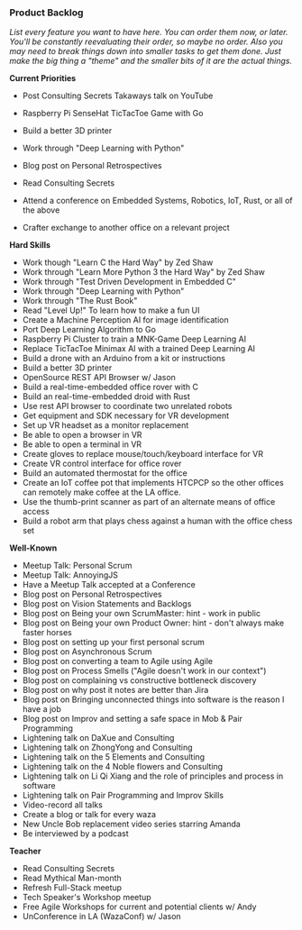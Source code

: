 ### Product Backlog

_List every feature you want to have here. You can order them now, or later. You'll be constantly reevaluating their order, so maybe no order. Also you may need to break things down into smaller tasks to get them done. Just make the big thing a "theme" and the smaller bits of it are the actual things._

__Current Priorities__

- Post Consulting Secrets Takaways talk on YouTube
- Raspberry Pi SenseHat TicTacToe Game with Go

- Build a better 3D printer

- Work through "Deep Learning with Python"
- Blog post on Personal Retrospectives
- Read Consulting Secrets

- Attend a conference on Embedded Systems, Robotics, IoT, Rust, or all of the above
- Crafter exchange to another office on a relevant project

__Hard Skills__
- Work though "Learn C the Hard Way" by Zed Shaw
- Work through "Learn More Python 3 the Hard Way" by Zed Shaw
- Work through "Test Driven Development in Embedded C"
- Work through "Deep Learning with Python"
- Work through "The Rust Book"
- Read "Level Up!" To learn how to make a fun UI
- Create a Machine Perception AI for image identification
- Port Deep Learning Algorithm to Go
- Raspberry Pi Cluster to train a MNK-Game Deep Learning AI
- Replace TicTacToe Minimax AI with a trained Deep Learning AI
- Build a drone with an Arduino from a kit or instructions
- Build a better 3D printer
- OpenSource REST API Browser w/ Jason
- Build a real-time-embedded office rover with C
- Build an real-time-embedded droid with Rust
- Use rest API browser to coordinate two unrelated robots
- Get equipment and SDK necessary for VR development
- Set up VR headset as a monitor replacement
- Be able to open a browser in VR
- Be able to open a terminal in VR
- Create gloves to replace mouse/touch/keyboard interface for VR
- Create VR control interface for office rover
- Build an automated thermostat for the office
- Create an IoT coffee pot that implements HTCPCP so the other offices can remotely make coffee at the LA office.
- Use the thumb-print scanner as part of an alternate means of office access
- Build a robot arm that plays chess against a human with the office chess set

__Well-Known__
- Meetup Talk: Personal Scrum
- Meetup Talk: AnnoyingJS
- Have a Meetup Talk accepted at a Conference
- Blog post on Personal Retrospectives
- Blog post on Vision Statements and Backlogs
- Blog post on Being your own ScrumMaster: hint - work in public
- Blog post on Being your own Product Owner: hint - don't always make faster horses
- Blog post on setting up your first personal scrum
- Blog post on Asynchronous Scrum
- Blog post on converting a team to Agile using Agile
- Blog post on Process Smells ("Agile doesn't work in our context")
- Blog post on complaining vs constructive bottleneck discovery
- Blog post on why post it notes are better than Jira
- Blog post on Bringing unconnected things into software is the reason I have a job
- Blog post on Improv and setting a safe space in Mob & Pair Programming
- Lightening talk on DaXue and Consulting
- Lightening talk on ZhongYong and Consulting
- Lightening talk on the 5 Elements and Consulting
- Lightening talk on the 4 Noble flowers and Consulting
- Lightening talk on Li Qi Xiang and the role of principles and process in software
- Lightening talk on Pair Programming and Improv Skills
- Video-record all talks
- Create a blog or talk for every waza
- New Uncle Bob replacement video series starring Amanda
- Be interviewed by a podcast

__Teacher__
- Read Consulting Secrets
- Read Mythical Man-month
- Refresh Full-Stack meetup
- Tech Speaker's Workshop meetup
- Free Agile Workshops for current and potential clients w/ Andy
- UnConference in LA (WazaConf) w/ Jason
